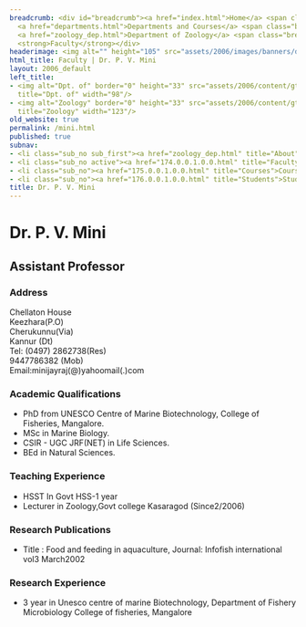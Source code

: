 ```yaml
---
breadcrumb: <div id="breadcrumb"><a href="index.html">Home</a> <span class="breadcrumb_spacer">&gt;</span>
  <a href="departments.html">Departments and Courses</a> <span class="breadcrumb_spacer">&gt;</span>
  <a href="zoology_dep.html">Department of Zoology</a> <span class="breadcrumb_spacer">&gt;</span>
  <strong>Faculty</strong></div>
headerimage: <img alt="" height="105" src="assets/2006/images/banners/departments.jpg" width="472"/>
html_title: Faculty | Dr. P. V. Mini
layout: 2006_default
left_title:
- <img alt="Dpt. of" border="0" height="33" src="assets/2006/content/gt/fcb6421c7c62628408190d4ca84029e5.png"
  title="Dpt. of" width="98"/>
- <img alt="Zoology" border="0" height="33" src="assets/2006/content/gt/228ec3875f7b4fdb835ee891fa3f5a9d.png"
  title="Zoology" width="123"/>
old_website: true
permalink: /mini.html
published: true
subnav:
- <li class="sub_no sub_first"><a href="zoology_dep.html" title="About">About</a></li>
- <li class="sub_no active"><a href="174.0.0.1.0.0.html" title="Faculty">Faculty</a></li>
- <li class="sub_no"><a href="175.0.0.1.0.0.html" title="Courses">Courses</a></li>
- <li class="sub_no"><a href="176.0.0.1.0.0.html" title="Students">Students</a></li>
title: Dr. P. V. Mini
---
```


# Dr. P. V. Mini

## Assistant Professor

### Address

Chellaton House  
Keezhara(P.O)  
Cherukunnu(Via)  
Kannur (Dt)  
Tel: (0497) 2862738(Res)  
9447786382 (Mob)  
Email:minijayraj(@)yahoomail(.)com

### Academic Qualifications

  * PhD from UNESCO Centre of Marine Biotechnology, College of Fisheries, Mangalore.
  * MSc in Marine Biology.
  * CSIR - UGC JRF(NET) in Life Sciences.
  * BEd in Natural Sciences.

### Teaching Experience

  * HSST In Govt HSS-1 year
  * Lecturer in Zoology,Govt college Kasaragod (Since2/2006)

### Research Publications

  * Title : Food and feeding in aquaculture, Journal: Infofish international vol3 March2002

### Research Experience

  * 3 year in Unesco centre of marine Biotechnology, Department of Fishery Microbiology College of fisheries, Mangalore